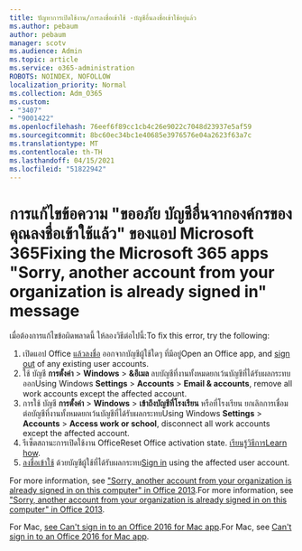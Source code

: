 ```yaml
---
title: ปัญหาการเปิดใช้งาน/การลงชื่อเข้าใช้ -บัญชีอื่นลงชื่อเข้าใช้อยู่แล้ว
ms.author: pebaum
author: pebaum
manager: scotv
ms.audience: Admin
ms.topic: article
ms.service: o365-administration
ROBOTS: NOINDEX, NOFOLLOW
localization_priority: Normal
ms.collection: Adm_O365
ms.custom:
- "3407"
- "9001422"
ms.openlocfilehash: 76eef6f89cc1cb4c26e9022c7048d23937e5af59
ms.sourcegitcommit: 8bc60ec34bc1e40685e3976576e04a2623f63a7c
ms.translationtype: MT
ms.contentlocale: th-TH
ms.lasthandoff: 04/15/2021
ms.locfileid: "51822942"
---
```

# <a name="fixing-the-microsoft-365-apps-sorry-another-account-from-your-organization-is-already-signed-in-message"></a><span data-ttu-id="bd4b2-102">การแก้ไขข้อความ "ขออภัย บัญชีอื่นจากองค์กรของคุณลงชื่อเข้าใช้แล้ว" ของแอป Microsoft 365</span><span class="sxs-lookup"><span data-stu-id="bd4b2-102">Fixing the Microsoft 365 apps "Sorry, another account from your organization is already signed in" message</span></span>

<span data-ttu-id="bd4b2-103">เมื่อต้องการแก้ไขข้อผิดพลาดนี้ ให้ลองวิธีต่อไปนี้:</span><span class="sxs-lookup"><span data-stu-id="bd4b2-103">To fix this error, try the following:</span></span>

1. <span data-ttu-id="bd4b2-104">เปิดแอป Office [แล้วลงชื่อ](https://support.office.com/article/5a20dc11-47e9-4b6f-945d-478cb6d92071) ออกจากบัญชีผู้ใช้ใดๆ ที่มีอยู่</span><span class="sxs-lookup"><span data-stu-id="bd4b2-104">Open an Office app, and [sign out](https://support.office.com/article/5a20dc11-47e9-4b6f-945d-478cb6d92071) of any existing user accounts.</span></span>   
2. <span data-ttu-id="bd4b2-105">ใช้ บัญชี **การตั้งค่า**  >  **Windows**  >  **&อีเมล** ลบบัญชีที่งานทั้งหมดยกเว้นบัญชีที่ได้รับผลกระทบออก</span><span class="sxs-lookup"><span data-stu-id="bd4b2-105">Using Windows **Settings** > **Accounts** > **Email & accounts**, remove all work accounts except the affected account.</span></span> 
3. <span data-ttu-id="bd4b2-106">การใช้ บัญชี **การตั้งค่า**  >  **Windows**  >  **เข้าถึงบัญชีที่โรงเรียน** หรือที่โรงเรียน ยกเลิกการเชื่อมต่อบัญชีที่งานทั้งหมดยกเว้นบัญชีที่ได้รับผลกระทบ</span><span class="sxs-lookup"><span data-stu-id="bd4b2-106">Using Windows **Settings** > **Accounts** > **Access work or school**, disconnect all work accounts except the affected account.</span></span> 
4. <span data-ttu-id="bd4b2-107">รีเซ็ตสถานะการเปิดใช้งาน Office</span><span class="sxs-lookup"><span data-stu-id="bd4b2-107">Reset Office activation state.</span></span> <span data-ttu-id="bd4b2-108">[เรียนรู้วิธีการ](https://docs.microsoft.com/office365/troubleshoot/activation/reset-office-365-proplus-activation-state
)</span><span class="sxs-lookup"><span data-stu-id="bd4b2-108">[Learn how](https://docs.microsoft.com/office365/troubleshoot/activation/reset-office-365-proplus-activation-state
).</span></span>
5. <span data-ttu-id="bd4b2-109">[ลงชื่อเข้าใช้](https://support.office.com/article/628ea040-f265-49de-b986-be09c3ebf8a9) ด้วยบัญชีผู้ใช้ที่ได้รับผลกระทบ</span><span class="sxs-lookup"><span data-stu-id="bd4b2-109">[Sign in](https://support.office.com/article/628ea040-f265-49de-b986-be09c3ebf8a9) using the affected user account.</span></span> 

<span data-ttu-id="bd4b2-110">For more information, see ["Sorry, another account from your organization is already signed in on this computer" in Office 2013](https://docs.microsoft.com/office/troubleshoot/error-messages/another-account-already-signed-in).</span><span class="sxs-lookup"><span data-stu-id="bd4b2-110">For more information, see ["Sorry, another account from your organization is already signed in on this computer" in Office 2013](https://docs.microsoft.com/office/troubleshoot/error-messages/another-account-already-signed-in).</span></span>

<span data-ttu-id="bd4b2-111">For Mac, [see Can't sign in to an Office 2016 for Mac app](https://docs.microsoft.com/office365/troubleshoot/authentication/sign-in-to-office-2016-for-mac-fail).</span><span class="sxs-lookup"><span data-stu-id="bd4b2-111">For Mac, see [Can't sign in to an Office 2016 for Mac app](https://docs.microsoft.com/office365/troubleshoot/authentication/sign-in-to-office-2016-for-mac-fail).</span></span>